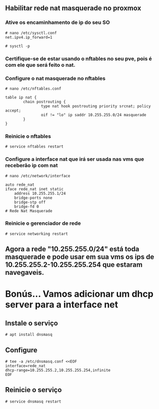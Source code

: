 ## Habilitar rede nat masquerade no proxmox

### Ative os encaminhamento de ip do seu SO
```
# nano /etc/sysctl.conf
net.ipv4.ip_forward=1

# sysctl -p
```

### Certifique-se de estar usando o nftables no seu pve, pois é com ele que será feito o nat.
### Configure o nat masquerade no nftables
```
# nano /etc/nftables.conf

table ip nat {
        chain postrouting {
                type nat hook postrouting priority srcnat; policy accept;
                oif != "lo" ip saddr 10.255.255.0/24 masquerade
        }
}
```

### Reinicie o nftables
```
# service nftables restart
```

### Configure a interface nat que irá ser usada nas vms que receberão ip com nat
```
# nano /etc/network/interface

auto rede_nat
iface rede_nat inet static
	address 10.255.255.1/24
	bridge-ports none
	bridge-stp off
	bridge-fd 0
# Rede Nat Masquerade
```	

### Reinicie o gerenciador de rede
```
# service networking restart
```

## Agora a rede "10.255.255.0/24" está toda masquerade e pode usar em sua vms os ips de 10.255.255.2-10.255.255.254 que estaram navegaveis.


# Bonús... Vamos adicionar um dhcp server para a interface net
## Instale o serviço

```
# apt install dnsmasq
```

## Configure

```
# tee -a /etc/dnsmasq.conf <<EOF
interface=rede_nat
dhcp-range=10.255.255.2,10.255.255.254,infinite
EOF
```

## Reinicie o serviço

```
# service dnsmasq restart
